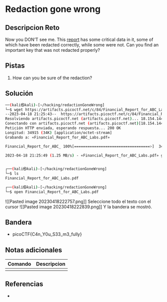 # Redaction gone wrong

## Descripcion Reto
Now you DON’T see me. This [report](https://artifacts.picoctf.net/c/84/Financial_Report_for_ABC_Labs.pdf) has some critical data in it, some of which have been redacted correctly, while some were not. Can you find an important key that was not redacted properly?

## Pistas
1. How can you be sure of the redaction?

## Solución
```bash
──(kali㉿kali)-[~/hacking/redactionGoneWrong]
└─$ wget https://artifacts.picoctf.net/c/84/Financial_Report_for_ABC_Labs.pdf
--2023-04-18 21:25:43--  https://artifacts.picoctf.net/c/84/Financial_Report_for_ABC_Labs.pdf
Resolviendo artifacts.picoctf.net (artifacts.picoctf.net)... 18.154.144.85, 18.154.144.104, 18.154.144.107, ...
Conectando con artifacts.picoctf.net (artifacts.picoctf.net)[18.154.144.85]:443... conectado.
Petición HTTP enviada, esperando respuesta... 200 OK
Longitud: 34915 (34K) [application/octet-stream]
Grabando a: «Financial_Report_for_ABC_Labs.pdf»

Financial_Report_for_ABC_ 100%[==================================>]  34.10K  --.-KB/s    en 0.03s   

2023-04-18 21:25:49 (1.25 MB/s) - «Financial_Report_for_ABC_Labs.pdf» guardado [34915/34915]

                                                                                                     
┌──(kali㉿kali)-[~/hacking/redactionGoneWrong]
└─$ ls
Financial_Report_for_ABC_Labs.pdf

┌──(kali㉿kali)-[~/hacking/redactionGoneWrong]
└─$ open Financial_Report_for_ABC_Labs.pdf 

```
![[Pasted image 20230418222757.png]]
Seleccione todo el texto con el cursor
![[Pasted image 20230418222839.png]]
Y la bandera se mostró.

## Bandera
* picoCTF{C4n_Y0u_S33_m3_fully}

## Notas adicionales
| Comando | Descripcion |
|---------|-------------|
|  |  |

## Referencias
- []()